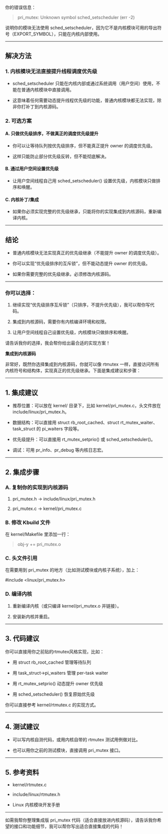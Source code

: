 你的错误信息：

> pri_mutex: Unknown symbol sched_setscheduler (err -2)

说明你的模块无法使用 sched_setscheduler，因为它不是内核模块可用的导出符号（EXPORT_SYMBOL），只能在内核内部使用。

------

## 解决方法

### 1. 内核模块无法直接提升线程调度优先级

- sched_setscheduler 只能在内核内部或通过系统调用（用户空间）使用，不能在普通内核模块中直接调用。

- 这意味着任何需要动态提升线程优先级的功能，普通内核模块都无法实现，除非你打补丁到内核源码。

### 2. 可选方案

#### A. 只做优先级排序，不做真正的调度优先级提升

- 你可以让等待队列按优先级排序，但不能真正提升 owner 的调度优先级。

- 这样只能防止部分优先级反转，但不能彻底解决。

#### B. 通过用户空间设置优先级

- 让用户空间线程自己用 sched_setscheduler() 设置优先级，内核模块只做排序和唤醒。

#### C. 内核补丁/集成

- 如果你必须实现完整的优先级继承，只能将你的实现集成到内核源码，重新编译内核。

------

## 结论

- 普通内核模块无法实现真正的优先级继承（不能提升 owner 的调度优先级）。

- 你可以实现“优先级排序的互斥锁”，但不能动态提升 owner 的优先级。

- 如果你需要完整的优先级继承，必须修改内核源码。

------

### 你可以选择：

1. 继续实现“优先级排序互斥锁”（只排序，不提升优先级），我可以帮你写代码。

1. 集成到内核源码，需要你有内核编译环境和权限。

1. 让用户空间线程自己设置优先级，内核模块只做排序和唤醒。

请告诉我你的选择，我会帮你给出最合适的实现方案！







**集成到内核源码**

非常好，既然你选择集成到内核源码，你就可以像 rtmutex 一样，直接访问所有内核符号和结构体，实现真正的优先级继承。下面是集成建议和步骤：

------

## 1. 集成建议

- 推荐位置：可以放在 kernel/ 目录下，比如 kernel/pri_mutex.c，头文件放在 include/linux/pri_mutex.h。

- 数据结构：可以直接用 struct rb_root_cached、struct rt_mutex_waiter、task_struct 的 pi_waiters 字段等。

- 优先级提升：可以直接用 rt_mutex_setprio() 或 sched_setscheduler()。

- 调试：可用 pr_info、pr_debug 等内核日志宏。

------

## 2. 集成步骤

### A. 复制你的实现到内核源码

1. pri_mutex.h → include/linux/pri_mutex.h

1. pri_mutex.c → kernel/pri_mutex.c

### B. 修改 Kbuild 文件

在 kernel/Makefile 里添加一行：

> obj-y += pri_mutex.o

### C. 头文件引用

在需要用到 pri_mutex 的地方（比如测试模块或内核子系统），加上：

\#include <linux/pri_mutex.h>

### D. 编译内核

1. 重新编译内核（或只编译 kernel/pri_mutex.o 并链接）。

1. 安装新内核并重启。

------

## 3. 代码建议

你可以直接用你之前贴的rtmutex风格实现，比如：

- 用 struct rb_root_cached 管理等待队列

- 用 task_struct->pi_waiters 管理 per-task waiter

- 用 rt_mutex_setprio() 动态提升 owner 优先级

- 用 sched_setscheduler() 恢复原始优先级

你可以直接参考 kernel/rtmutex.c 的实现方式。

------

## 4. 测试建议

- 可以写内核自测代码，或用内核自带的 rtmutex 测试用例做对比。

- 也可以用你之前的测试模块，直接调用 pri_mutex 接口。

------

## 5. 参考资料

- kernel/rtmutex.c

- include/linux/rtmutex.h

- Linux 内核模块开发手册

------

如需我帮你整理集成版 pri_mutex 代码（适合直接放进内核源码），请告诉我你希望的接口和功能细节，我可以帮你写出适合直接集成的代码！